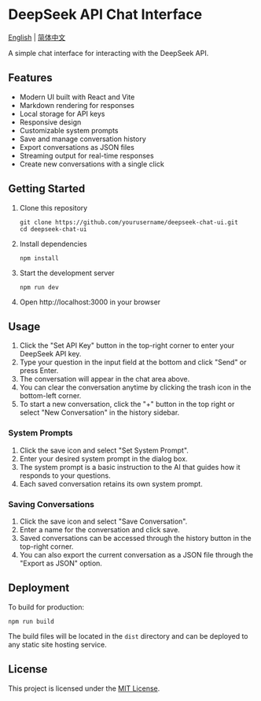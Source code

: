 # DeepSeek API Chat Interface

[English](README.md) | [简体中文](README_CN.md)

A simple chat interface for interacting with the DeepSeek API.

## Features

- Modern UI built with React and Vite
- Markdown rendering for responses
- Local storage for API keys
- Responsive design
- Customizable system prompts
- Save and manage conversation history
- Export conversations as JSON files
- Streaming output for real-time responses
- Create new conversations with a single click

## Getting Started

1. Clone this repository
   ```
   git clone https://github.com/yourusername/deepseek-chat-ui.git
   cd deepseek-chat-ui
   ```

2. Install dependencies
   ```
   npm install
   ```

3. Start the development server
   ```
   npm run dev
   ```

4. Open http://localhost:3000 in your browser

## Usage

1. Click the "Set API Key" button in the top-right corner to enter your DeepSeek API key.
2. Type your question in the input field at the bottom and click "Send" or press Enter.
3. The conversation will appear in the chat area above.
4. You can clear the conversation anytime by clicking the trash icon in the bottom-left corner.
5. To start a new conversation, click the "+" button in the top right or select "New Conversation" in the history sidebar.

### System Prompts

1. Click the save icon and select "Set System Prompt".
2. Enter your desired system prompt in the dialog box.
3. The system prompt is a basic instruction to the AI that guides how it responds to your questions.
4. Each saved conversation retains its own system prompt.

### Saving Conversations

1. Click the save icon and select "Save Conversation".
2. Enter a name for the conversation and click save.
3. Saved conversations can be accessed through the history button in the top-right corner.
4. You can also export the current conversation as a JSON file through the "Export as JSON" option.

## Deployment

To build for production:

```
npm run build
```

The build files will be located in the `dist` directory and can be deployed to any static site hosting service.

## License

This project is licensed under the [MIT License](LICENSE). 